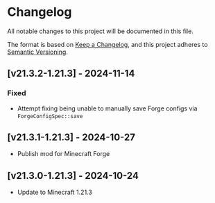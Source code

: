 # Changelog
All notable changes to this project will be documented in this file.

The format is based on [Keep a Changelog](https://keepachangelog.com/en/1.0.0/),
and this project adheres to [Semantic Versioning](https://semver.org/spec/v2.0.0.html).

## [v21.3.2-1.21.3] - 2024-11-14
### Fixed
- Attempt fixing being unable to manually save Forge configs via `ForgeConfigSpec::save`

## [v21.3.1-1.21.3] - 2024-10-27
- Publish mod for Minecraft Forge

## [v21.3.0-1.21.3] - 2024-10-24
- Update to Minecraft 1.21.3

[Keep a Changelog]: https://keepachangelog.com/en/1.0.0/
